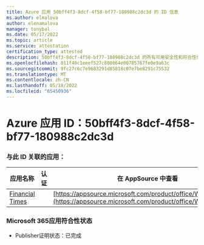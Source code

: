 ```yaml
---
title: Azure 应用 50bff4f3-8dcf-4f58-bf77-180988c2dc3d 的 ID 信息
ms.author: elmalova
author: elenamalova
manager: tonybal
ms.date: 05/17/2022
ms.topic: article
ms.service: attestation
certification_type: attested
description: 50bff4f3-8dcf-4f58-bf77-180988c2dc3d 的所有可用安全性和符合性信息。
ms.openlocfilehash: 011f40c1eeef527c800064e00785767fe0e9a63c
ms.sourcegitcommit: 9fc27c6c7e9683291d85818c07e7be8291c75532
ms.translationtype: MT
ms.contentlocale: zh-CN
ms.lasthandoff: 05/18/2022
ms.locfileid: "65450936"
---
```

# <a name="azure-app-id-50bff4f3-8dcf-4f58-bf77-180988c2dc3d"></a>Azure 应用 ID：50bff4f3-8dcf-4f58-bf77-180988c2dc3d


### <a name="apps-associated-with-this-id"></a>与此 ID 关联的应用：
| **应用名称** | **认证** | **在 AppSource 中查看** |
|--------------|---------------|-----------------------|
| [Financial Times](../forward/WA200004054.md) |  | [https://appsource.microsoft.com/product/office/WA200004054](https://appsource.microsoft.com/product/office/WA200004054) |

### <a name="microsoft-365-app-compliance-status"></a>Microsoft 365应用符合性状态
- Publisher证明状态：已完成
